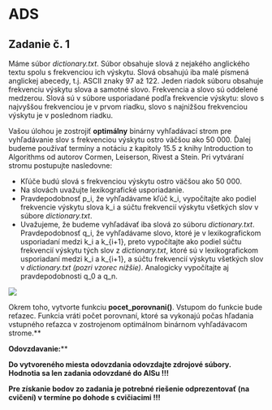 # ADS

## Zadanie č. 1


Máme súbor *dictionary.txt*. Súbor obsahuje slová z nejakého anglického textu spolu s frekvenciou ich výskytu. Slová obsahujú iba malé písmená anglickej abecedy, t.j. ASCII znaky 97 až 122. Jeden riadok súboru  obsahuje  frekvenciu  výskytu  slova  a  samotné  slovo.  Frekvencia  a  slovo  sú  oddelené medzerou. Slová sú v súbore usporiadané podľa frekvencie výskytu: slovo s najvyššou frekvenciou je v prvom riadku, slovo s najnižšou frekvenciou výskytu je v poslednom riadku. 

Vašou úlohou je zostrojiť **optimálny** binárny vyhľadávací strom pre vyhľadávanie slov s frekvenciou výskytu ostro väčšou ako 50 000. Ďalej budeme používať termíny a notáciu z kapitoly 15.5 z knihy Introduction  to  Algorithms  od  autorov  Cormen,  Leiserson,  Rivest  a  Stein.  Pri  vytváraní  stromu postupujte nasledovne:  

- Kľúče budú slová s frekvenciou výskytu ostro väčšou ako 50 000. 
- Na slovách uvažujte lexikografické usporiadanie. 
- Pravdepodobnosť p\_i, že vyhľadávame kľúč k\_i, vypočítajte ako podiel frekvencie výskytu slova k\_i a súčtu frekvencií výskytu všetkých slov v súbore *dictionary.txt*.  
- Uvažujeme, že budeme vyhľadávať iba slová zo súboru *dictionary.txt*. Pravdepodobnosť q\_i, že  vyhľadávame  slovo,  ktoré  je  v  lexikografickom  usporiadaní  medzi  k\_i  a  k\_{i+1},  preto vypočítajte  ako  podiel  súčtu  frekvencií  výskytu  tých  slov  z  *dictionary.txt*,  ktoré  sú  v lexikografickom usporiadaní medzi k\_i a k\_{i+1}, a súčtu frekvencií výskytu všetkých slov  v *dictionary.txt (pozri vzorec nižšie)*. Analogicky vypočítajte aj pravdepodobnosti q\_0 a q\_n. 

![](img.png)

Okrem toho, vytvorte funkciu **pocet\_porovnani()**. Vstupom do funkcie bude reťazec. Funkcia vráti počet porovnaní, ktoré sa vykonajú počas hľadania vstupného reťazca v zostrojenom optimálnom binárnom vyhľadávacom strome.**  

**Odovzdavanie:****  

**Do vytvoreného miesta odovzdania odovzdajte zdrojové súbory. Hodnotia sa len zadania odovzdané do AISu !!!**  

**Pre získanie bodov zo zadania je potrebné riešenie odprezentovať (na cvičení) v termíne po dohode  s cvičiacimi !!!**
